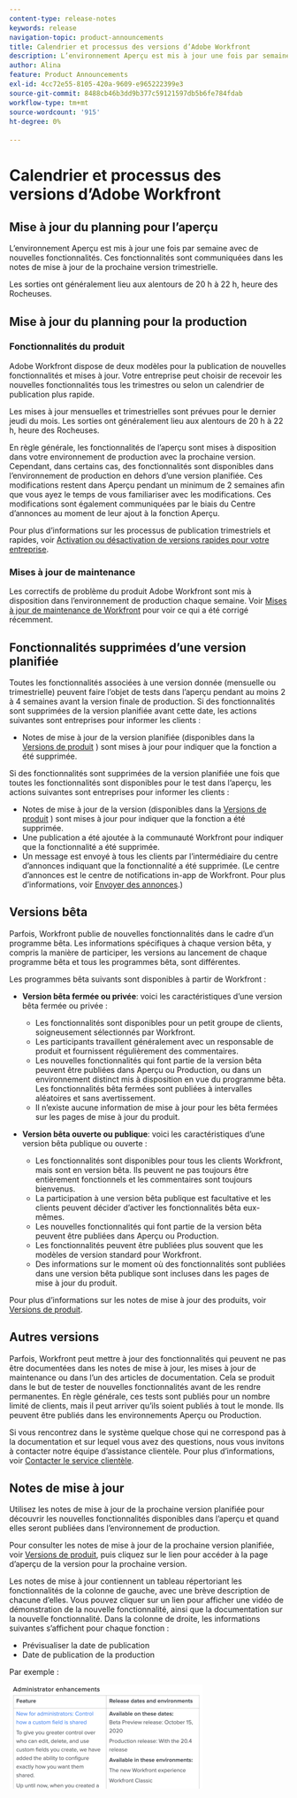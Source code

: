 ```yaml
---
content-type: release-notes
keywords: release
navigation-topic: product-announcements
title: Calendrier et processus des versions d’Adobe Workfront
description: L’environnement Aperçu est mis à jour une fois par semaine avec de nouvelles fonctionnalités. Ces fonctionnalités sont communiquées dans les notes de mise à jour de la prochaine version trimestrielle.
author: Alina
feature: Product Announcements
exl-id: 4cc72e55-8105-420a-9609-e965222399e3
source-git-commit: 8488cb46b3dd9b377c59121597db5b6fe784fdab
workflow-type: tm+mt
source-wordcount: '915'
ht-degree: 0%

---
```


# Calendrier et processus des versions d’Adobe Workfront

## Mise à jour du planning pour l’aperçu

L’environnement Aperçu est mis à jour une fois par semaine avec de nouvelles fonctionnalités. Ces fonctionnalités sont communiquées dans les notes de mise à jour de la prochaine version trimestrielle.

Les sorties ont généralement lieu aux alentours de 20 h à 22 h, heure des Rocheuses.

## Mise à jour du planning pour la production

### Fonctionnalités du produit


Adobe Workfront dispose de deux modèles pour la publication de nouvelles fonctionnalités et mises à jour. Votre entreprise peut choisir de recevoir les nouvelles fonctionnalités tous les trimestres ou selon un calendrier de publication plus rapide.

Les mises à jour mensuelles et trimestrielles sont prévues pour le dernier jeudi du mois. Les sorties ont généralement lieu aux alentours de 20 h à 22 h, heure des Rocheuses.

En règle générale, les fonctionnalités de l’aperçu sont mises à disposition dans votre environnement de production avec la prochaine version. Cependant, dans certains cas, des fonctionnalités sont disponibles dans l’environnement de production en dehors d’une version planifiée. Ces modifications restent dans Aperçu pendant un minimum de 2 semaines afin que vous ayez le temps de vous familiariser avec les modifications. Ces modifications sont également communiquées par le biais du Centre d’annonces au moment de leur ajout à la fonction Aperçu.

Pour plus d’informations sur les processus de publication trimestriels et rapides, voir [Activation ou désactivation de versions rapides pour votre entreprise](/help/quicksilver/administration-and-setup/set-up-workfront/configure-system-defaults/enable-fast-release-process.md).

### Mises à jour de maintenance

Les correctifs de problème du produit Adobe Workfront sont mis à disposition dans l’environnement de production chaque semaine. Voir [Mises à jour de maintenance de Workfront](https://experienceleague.adobe.com/docs/workfront-known-issues/releases/current-updates.html) pour voir ce qui a été corrigé récemment.

## Fonctionnalités supprimées d’une version planifiée

Toutes les fonctionnalités associées à une version donnée (mensuelle ou trimestrielle) peuvent faire l’objet de tests dans l’aperçu pendant au moins 2 à 4 semaines avant la version finale de production. Si des fonctionnalités sont supprimées de la version planifiée avant cette date, les actions suivantes sont entreprises pour informer les clients :

* Notes de mise à jour de la version planifiée (disponibles dans la [Versions de produit](../../product-announcements/product-releases/product-releases.md) ) sont mises à jour pour indiquer que la fonction a été supprimée.

Si des fonctionnalités sont supprimées de la version planifiée une fois que toutes les fonctionnalités sont disponibles pour le test dans l’aperçu, les actions suivantes sont entreprises pour informer les clients :

* Notes de mise à jour de la version (disponibles dans la [Versions de produit](../../product-announcements/product-releases/product-releases.md) ) sont mises à jour pour indiquer que la fonction a été supprimée.
* Une publication a été ajoutée à la communauté Workfront pour indiquer que la fonctionnalité a été supprimée.
* Un message est envoyé à tous les clients par l’intermédiaire du centre d’annonces indiquant que la fonctionnalité a été supprimée. (Le centre d’annonces est le centre de notifications in-app de Workfront. Pour plus d’informations, voir [Envoyer des annonces](../../administration-and-setup/get-started-wf-administration/view-send-announcements.md).)

## Versions bêta

Parfois, Workfront publie de nouvelles fonctionnalités dans le cadre d’un programme bêta.
Les informations spécifiques à chaque version bêta, y compris la manière de participer, les versions au lancement de chaque programme bêta et tous les programmes bêta, sont différentes.

Les programmes bêta suivants sont disponibles à partir de Workfront :

* **Version bêta fermée ou privée**: voici les caractéristiques d’une version bêta fermée ou privée :

   * Les fonctionnalités sont disponibles pour un petit groupe de clients, soigneusement sélectionnés par Workfront.
   * Les participants travaillent généralement avec un responsable de produit et fournissent régulièrement des commentaires.
   * Les nouvelles fonctionnalités qui font partie de la version bêta peuvent être publiées dans Aperçu ou Production, ou dans un environnement distinct mis à disposition en vue du programme bêta. Les fonctionnalités bêta fermées sont publiées à intervalles aléatoires et sans avertissement.
   * Il n’existe aucune information de mise à jour pour les bêta fermées sur les pages de mise à jour du produit.

* **Version bêta ouverte ou publique**: voici les caractéristiques d’une version bêta publique ou ouverte :

   * Les fonctionnalités sont disponibles pour tous les clients Workfront, mais sont en version bêta. Ils peuvent ne pas toujours être entièrement fonctionnels et les commentaires sont toujours bienvenus.
   * La participation à une version bêta publique est facultative et les clients peuvent décider d’activer les fonctionnalités bêta eux-mêmes.
   * Les nouvelles fonctionnalités qui font partie de la version bêta peuvent être publiées dans Aperçu ou Production.
   * Les fonctionnalités peuvent être publiées plus souvent que les modèles de version standard pour Workfront.
   * Des informations sur le moment où des fonctionnalités sont publiées dans une version bêta publique sont incluses dans les pages de mise à jour du produit.

Pour plus d’informations sur les notes de mise à jour des produits, voir [Versions de produit](../../product-announcements/product-releases/product-releases.md).

## Autres versions

Parfois, Workfront peut mettre à jour des fonctionnalités qui peuvent ne pas être documentées dans les notes de mise à jour, les mises à jour de maintenance ou dans l’un des articles de documentation. Cela se produit dans le but de tester de nouvelles fonctionnalités avant de les rendre permanentes. En règle générale, ces tests sont publiés pour un nombre limité de clients, mais il peut arriver qu’ils soient publiés à tout le monde. Ils peuvent être publiés dans les environnements Aperçu ou Production.

Si vous rencontrez dans le système quelque chose qui ne correspond pas à la documentation et sur lequel vous avez des questions, nous vous invitons à contacter notre équipe d’assistance clientèle. Pour plus d’informations, voir [Contacter le service clientèle](../../workfront-basics/tips-tricks-and-troubleshooting/contact-customer-support.md).

## Notes de mise à jour

Utilisez les notes de mise à jour de la prochaine version planifiée pour découvrir les nouvelles fonctionnalités disponibles dans l’aperçu et quand elles seront publiées dans l’environnement de production.

Pour consulter les notes de mise à jour de la prochaine version planifiée, voir [Versions de produit](../../product-announcements/product-releases/product-releases.md), puis cliquez sur le lien pour accéder à la page d’aperçu de la version pour la prochaine version.

Les notes de mise à jour contiennent un tableau répertoriant les fonctionnalités de la colonne de gauche, avec une brève description de chacune d’elles. Vous pouvez cliquer sur un lien pour afficher une vidéo de démonstration de la nouvelle fonctionnalité, ainsi que la documentation sur la nouvelle fonctionnalité. Dans la colonne de droite, les informations suivantes s’affichent pour chaque fonction :

* Prévisualiser la date de publication
* Date de publication de la production

Par exemple :

![](assets/release-notes-350x189.png)
